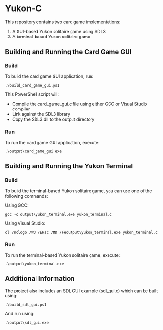 # Yukon-C

This repository contains two card game implementations:
1. A GUI-based Yukon solitaire game using SDL3
2. A terminal-based Yukon solitaire game

## Building and Running the Card Game GUI

### Build
To build the card game GUI application, run:
```
.\build_card_game_gui.ps1
```

This PowerShell script will:
- Compile the card_game_gui.c file using either GCC or Visual Studio compiler
- Link against the SDL3 library
- Copy the SDL3.dll to the output directory

### Run
To run the card game GUI application, execute:
```
.\output\card_game_gui.exe
```

## Building and Running the Yukon Terminal

### Build
To build the terminal-based Yukon solitaire game, you can use one of the following commands:

Using GCC:
```
gcc -o output\yukon_terminal.exe yukon_terminal.c
```

Using Visual Studio:
```
cl /nologo /W3 /EHsc /MD /Feoutput\yukon_terminal.exe yukon_terminal.c
```

### Run
To run the terminal-based Yukon solitaire game, execute:
```
.\output\yukon_terminal.exe
```

## Additional Information

The project also includes an SDL GUI example (sdl_gui.c) which can be built using:
```
.\build_sdl_gui.ps1
```

And run using:
```
.\output\sdl_gui.exe
